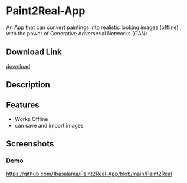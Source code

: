 # Paint2Real-App
An App that can convert paintings into realistic looking images (offline) , with the power of Generative Adverserial Networks (GAN)
## Download Link
[download](https://t.me/AB_Apps/8/15)
## Description


## Features
- Works Offline
- can save and import images

## Screenshots

### Demo

https://github.com/1basalama/Paint2Real-App/blob/main/Paint2Real
